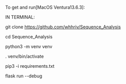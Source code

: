 To get and run[MacOS Ventura13.6.3]:

IN TERMINAL:



git clone https://github.com/whhriv/Sequence_Analysis

cd Sequence_Analysis

python3 -m venv venv

. venv/bin/activate

pip3 -i requirements.txt

flask run --debug